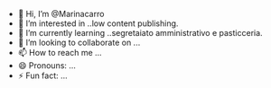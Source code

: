 - 👋 Hi, I’m @Marinacarro
- 👀 I’m interested in ..low content publishing.
- 🌱 I’m currently learning ..segretaiato amministrativo e pasticceria.
- 💞️ I’m looking to collaborate on ...
- 📫 How to reach me ...
- 😄 Pronouns: ...
- ⚡ Fun fact: ...

<!---
Marinacarro/Marinacarro is a ✨ special ✨ repository because its `README.md` (this file) appears on your GitHub profile.
You can click the Preview link to take a look at your changes.
--->
